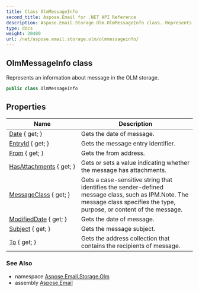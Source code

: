 ```yaml
---
title: Class OlmMessageInfo
second_title: Aspose.Email for .NET API Reference
description: Aspose.Email.Storage.Olm.OlmMessageInfo class. Represents an information about message in the OLM storage
type: docs
weight: 20480
url: /net/aspose.email.storage.olm/olmmessageinfo/
---
```

## OlmMessageInfo class

Represents an information about message in the OLM storage.

```csharp
public class OlmMessageInfo
```

## Properties

| Name | Description |
| --- | --- |
| [Date](../../aspose.email.storage.olm/olmmessageinfo/date/) { get; } | Gets the date of message. |
| [EntryId](../../aspose.email.storage.olm/olmmessageinfo/entryid/) { get; } | Gets the message entry identifier. |
| [From](../../aspose.email.storage.olm/olmmessageinfo/from/) { get; } | Gets the from address. |
| [HasAttachments](../../aspose.email.storage.olm/olmmessageinfo/hasattachments/) { get; } | Gets or sets a value indicating whether the message has attachments. |
| [MessageClass](../../aspose.email.storage.olm/olmmessageinfo/messageclass/) { get; } | Gets a case-sensitive string that identifies the sender-defined message class, such as IPM.Note. The message class specifies the type, purpose, or content of the message. |
| [ModifiedDate](../../aspose.email.storage.olm/olmmessageinfo/modifieddate/) { get; } | Gets the date of message. |
| [Subject](../../aspose.email.storage.olm/olmmessageinfo/subject/) { get; } | Gets the message subject. |
| [To](../../aspose.email.storage.olm/olmmessageinfo/to/) { get; } | Gets the address collection that contains the recipients of message. |

### See Also

* namespace [Aspose.Email.Storage.Olm](../../aspose.email.storage.olm/)
* assembly [Aspose.Email](../../)



